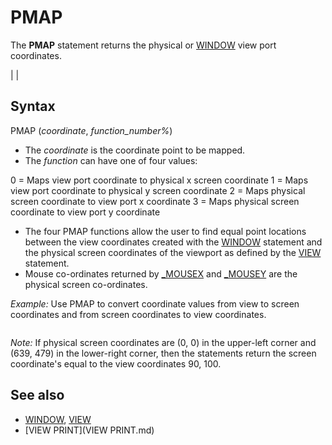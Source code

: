 # PMAP

The **PMAP** statement returns the physical or [WINDOW](WINDOW.md) view port coordinates.

  

|  |

## Syntax

PMAP (*coordinate*, *function_number%*)
  

* The *coordinate* is the coordinate point to be mapped.
* The *function* can have one of four values:

0 = Maps view port coordinate to physical x screen coordinate
1 = Maps view port coordinate to physical y screen coordinate
2 = Maps physical screen coordinate to view port x coordinate
3 = Maps physical screen coordinate to view port y coordinate
* The four PMAP functions allow the user to find equal point locations between the view coordinates created with the [WINDOW](WINDOW.md) statement and the physical screen coordinates of the viewport as defined by the [VIEW](VIEW.md) statement.
* Mouse co-ordinates returned by [_MOUSEX](_MOUSEX.md) and [_MOUSEY](_MOUSEY.md) are the physical screen co-ordinates.

  

*Example:* Use PMAP to convert coordinate values from view to screen coordinates and from screen coordinates to view coordinates.

``` [SCREEN](SCREEN.md) 12  'Coordinates of upper-left corner of the window is defined in following statement are (90,100) [WINDOW](WINDOW.md) [SCREEN](SCREEN.md) (90, 100)-(200, 200) 'coordinates of lower-right 'corner are 200, 200.  X = PMAP(90, 0)          ' X = 0 [PRINT](PRINT.md) X Y = PMAP(100, 1)         ' Y = 0 [PRINT](PRINT.md) Y  'These statements return the screen coordinates equal to the view coordinates 200, 200. X = PMAP(200, 0)         ' X = 639 [PRINT](PRINT.md) X Y = PMAP(200, 1)         ' Y = 479 [PRINT](PRINT.md) Y  'These statements return the view coordinates equal to the screen coordinates 0, 0 X = PMAP(0, 0) [PRINT](PRINT.md) X Y = PMAP(0, 0) [PRINT](PRINT.md) Y  'These statements return the view coordinates equal to the screen coordinates 639, 479. X = PMAP(639, 2)         ' X = 200 [PRINT](PRINT.md) X Y = PMAP(479, 3)         ' Y = 200 [PRINT](PRINT.md) Y  [SLEEP](SLEEP.md)                    ' pause before clearing view port [CLS](CLS.md) 1                    ' clear grahic view port [WINDOW](WINDOW.md)                   ' end graphic view port [END](END.md)  
```

*Note:* If physical screen coordinates are (0, 0) in the upper-left corner and (639, 479) in the lower-right corner, then the statements return the screen coordinate's equal to the view coordinates 90, 100.
  

## See also

* [WINDOW](WINDOW.md), [VIEW](VIEW.md)
* [VIEW PRINT](VIEW PRINT.md)

  
